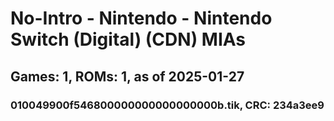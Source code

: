 # No-Intro - Nintendo - Nintendo Switch (Digital) (CDN) MIAs
## Games: 1, ROMs: 1, as of 2025-01-27
### 010049900f546800000000000000000b.tik, CRC: 234a3ee9
